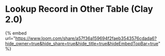 # Lookup Record in Other Table (Clay 2.0)

{% embed url="https://www.loom.com/share/a57f36a159694f2faeb3543576cdada6?hide_owner=true&hide_share=true&hide_title=true&hideEmbedTopBar=true" %}
